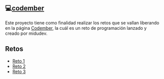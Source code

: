 ## 💻[codember](https://codember.dev)

Este proyecto tiene como finalidad realizar los retos que se vallan liberando en la página [Codember](https://codember.dev/), la cuál es un reto de programación lanzado y creado por midudev.

## Retos

- [Reto 1](https://github.com/pablogallardodev/codember/blob/main/reto01/index.js)
- [Reto 2](https://github.com/pablogallardodev/codember/blob/main/reto02/index.js)
- [Reto 3](https://github.com/pablogallardodev/codember/blob/main/reto03/index.js)